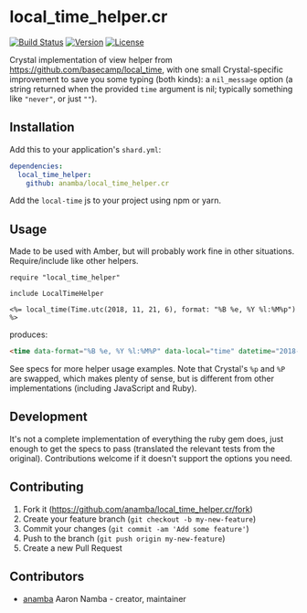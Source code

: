 # local_time_helper.cr

[![Build Status](https://travis-ci.org/anamba/local_time_helper.cr.svg?branch=master)](https://travis-ci.org/anamba/local_time_helper.cr)
[![Version](https://img.shields.io/github/tag/anamba/local_time_helper.cr.svg?maxAge=360)](https://github.com/anamba/local_time_helper.cr/releases/latest)
[![License](https://img.shields.io/github/license/anamba/local_time_helper.cr.svg)](https://github.com/anamba/local_time_helper.cr/blob/master/LICENSE)

Crystal implementation of view helper from <https://github.com/basecamp/local_time>, with one small Crystal-specific improvement to save you some typing (both kinds): a `nil_message` option (a string returned when the provided `time` argument is nil; typically something like `"never"`, or just `""`).

## Installation

Add this to your application's `shard.yml`:

```yaml
dependencies:
  local_time_helper:
    github: anamba/local_time_helper.cr
```

Add the `local-time` js to your project using npm or yarn.

## Usage

Made to be used with Amber, but will probably work fine in other situations. Require/include like other helpers.

```crystal
require "local_time_helper"
```

```crystal
include LocalTimeHelper
```

```erb
<%= local_time(Time.utc(2018, 11, 21, 6), format: "%B %e, %Y %l:%M%p") %>
```

produces:
```html
<time data-format="%B %e, %Y %l:%M%P" data-local="time" datetime="2018-11-21T06:00:00Z">November 21, 2018  6:00am</time>
```

See specs for more helper usage examples. Note that Crystal's `%p` and `%P` are swapped, which makes plenty of sense, but is different from other implementations (including JavaScript and Ruby).

## Development

It's not a complete implementation of everything the ruby gem does, just enough to get the specs to pass (translated the relevant tests from the original).
Contributions welcome if it doesn't support the options you need.

## Contributing

1.  Fork it (<https://github.com/anamba/local_time_helper.cr/fork>)
2.  Create your feature branch (`git checkout -b my-new-feature`)
3.  Commit your changes (`git commit -am 'Add some feature'`)
4.  Push to the branch (`git push origin my-new-feature`)
5.  Create a new Pull Request

## Contributors

-   [anamba](https://github.com/anamba) Aaron Namba - creator, maintainer
